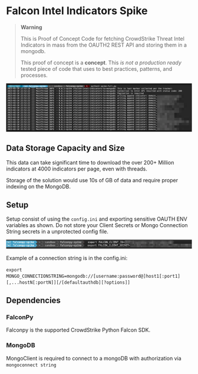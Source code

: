 # Falcon Intel Indicators Spike

> **Warning**
> 
> This is Proof of Concept Code for fetching CrowdStrike Threat Intel Indicators in mass from the OAUTH2 REST API and storing them in a mongodb.
> 
> This proof of concept is a **concept**. This _is not a production ready_ tested piece of code that uses to best practices, patterns, and processes.

[![screenshot](media/working.png)](README.md)

## Data Storage Capacity and Size

This data can take significant time to download the over 200+ Million indicators at 4000 indicators per page, even with threads.

Storage of the solution would use 10s of GB of data and require proper indexing on the MongoDB.

## Setup

Setup consist of using the `config.ini` and exporting sensitive OAUTH ENV variables as shown. Do not store your Client Secrets or Mongo Connection String secrets in a unprotected config file. 

![screenshot](media/set%20api%20tokens.png)

Example of a connection string is in the config.ini:

`export MONGO_CONNECTIONSTRING=mongodb://[username:password@]host1[:port1][,...hostN[:portN]][/[defaultauthdb][?options]]`

## Dependencies

### FalconPy

Falconpy is the supported CrowdStrike Python Falcon SDK.

### MongoDB 

MongoClient is required to connect to a mongoDB with authorization via `mongoconnect string`

